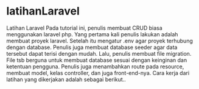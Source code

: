 # latihanLaravel
Latihan Laravel
Pada tutorial ini, penulis membuat CRUD biasa menggunakan laravel php. 
Yang pertama kali penulis lakukan adalah membuat proyek laravel. Setelah itu mengatur .env agar proyek terhubung dengan database. Penulis juga membuat database seeder agar data tersebut dapat terisi dengan mudah.
Lalu, penulis membuat file migration. File tsb berguna untuk membuat database sesuai dengan keinginan dan ketentuan pengguna. Penulis juga menambahkan route pada resource, membuat model, kelas controller, dan juga front-end-nya.
Cara kerja dari latihan yang dikerjakan adalah sebagai berikut..
